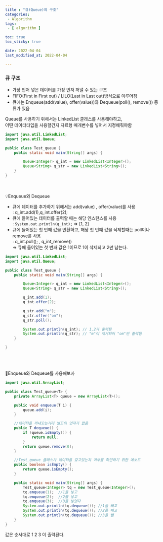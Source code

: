 ```yaml
---
title : "큐(Queue)의 구조"
categories:
 - Algorithm
tags:
 - [ algorithm ] 

toc: true
toc_sticky: true

date: 2022-04-04
last_modified_at: 2022-04-04

---
```



<h3>큐 구조</h3>

- 가장 먼저 넣은 데이터를 가장 먼저 꺼낼 수 있는 구조
- FIFO(First in First out) / LILO(Last in Last out)방식으로 이루어짐
- 큐에는 Enqueue(add(value), offer(value))와 Dequeue(poll(), remove()) 종류가 있음

Queue를 사용하기 위해서는 LinkedList 클래스를 사용해야하고,<br>
어떤 데이터타입을 사용할건지 자료형 매개변수를 넣어서 지정해줘야함

```java
import java.util.LinkedList;
import java.util.Queue;

public class Test_queue {
    public static void main(String[] args) {

        Queue<Integer> q_int = new LinkedList<Integer>();
        Queue<String> q_str = new LinkedList<String>();
    }
}
```
<br><br>
💡Enqueue와 Dequeue

- 큐에 데이터를 추가하기 위해서는 add(value) , offer(value)를 사용<br>
    : q_int.add(1),q_int.offer(2);
- 큐에 들어있는 데이터를 출력할 때는 해당 인스턴스를 사용<br>
    : `System.out.println(q_int);` ⇒ [1, 2]<br>
- 큐에 들어있는 첫 번째 값을 반환하고, 해당 첫 번째 값을 삭제할때는 poll이나 remove를 사용<br>
    : q_int.poll(); , q_int_remove() <br>
    ⇒ 큐에 들어있는 첫 번째 값은 1이므로 1이 삭제되고 2만 남는다.
    

```java
import java.util.LinkedList;
import java.util.Queue;

public class Test_queue {
    public static void main(String[] args) {

        Queue<Integer> q_int = new LinkedList<Integer>();
        Queue<String> q_str = new LinkedList<String>();

        q_int.add(1);
        q_int.offer(2);

        q_str.add("m");
        q_str.offer("om");
        q_str.poll();

        System.out.println(q_int); // 1,2가 출력됨
        System.out.println(q_str); // "m"이 제거되어 "om"만 출력됨
    }

}

```
<br><br><br>
📝Enqueue와 Dequeue를 사용해보자

```java
import java.util.ArrayList;

public class Test_queue<T> {
    private ArrayList<T> queue = new ArrayList<T>();

    public void enqueue(T i) {
        queue.add(i);
    }

    //데이터를 꺼내오는거라 별도의 인자가 없음
    public T dequeue() { 
        if (queue.isEmpty()) {
            return null;
        }
        return queue.remove(0);
    }

    //Test_queue 클래스가 데이터를 갖고있는지 여부를 확인하기 위한 메소드
    public boolean isEmpty() { 
        return queue.isEmpty();
    }

    public static void main(String[] args) {
        Test_queue<Integer> tq = new Test_queue<Integer>();
        tq.enqueue(1);  //1을 넣고
        tq.enqueue(2);  //2를 넣고
        tq.enqueue(3);  //3을 넣었다
        System.out.println(tq.dequeue()); //1을 빼고
        System.out.println(tq.dequeue()); //2를 빼고
        System.out.println(tq.dequeue()); //3을 뺌
    }
}

```

값은 순서대로 1 2 3 이 출력된다.